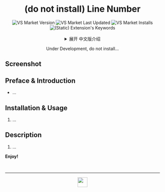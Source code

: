 <!--20221010-->
<span id="jump-begin"/> <h1 align="center"> (do not install) Line Number </h1>

<div align=center>
<img alt="VS Market Version" src="https://img.shields.io/visual-studio-marketplace/v/liangruliu.line-number?color=0c649e&style=flat-square">
<img alt="VS Market Last Updated" src="https://img.shields.io/visual-studio-marketplace/last-updated/liangruliu.line-number?color=0c649e&style=flat-square">
<img alt="VS Market Installs" src="https://img.shields.io/visual-studio-marketplace/i/liangruliu.line-number?color=0c649e&style=flat-square">
<img alt="(Static) Extension's Keywords" src="https://img.shields.io/badge/keywords-XXX%2C%20YYY%2C%20ZZZ-0c649e?style=flat-square">
</div><br/>



<details align="center">
   <summary align="center"> 展开 中文版介绍 </summary>

   <p align="center">
      开发中，请勿安装...<br/>
   </p>
   <div align="left">


## 截图

+ [略](#jump-pic)


## 前言及简介

+ ...


## 安装与使用

1. ...


## 说明

1. ...


**开启个性化的 VSCode！**



   <br/><br/><br/><br/>
   <h2 align="center"> 英文版介绍 </h2>
   </div>
</details>

<p align="center">
   Under Development, do not install... <br/>
</p>


## Screenshot

<!-- <span id="jump-pic"/> [![Screenshot](https://liangruliu.github.io/images/vscodeExt/CT_screenshot.png)](https://liangruliu.github.io/images/vscodeExt/CT_screenshot.png) -->


## Preface & Introduction

+ ...


## Installation & Usage

1. ...


## Description

1. ...


**Enjoy!**



<br/>

-----
<!-- <p align="center"> Visual Studio Marketplace </p> -->
<div align=center> <a href="#jump-begin">
   <img src="https://liangruliu.github.io/images/vscodeExt/icon-small.png" width="32pt">
</a> </div>
